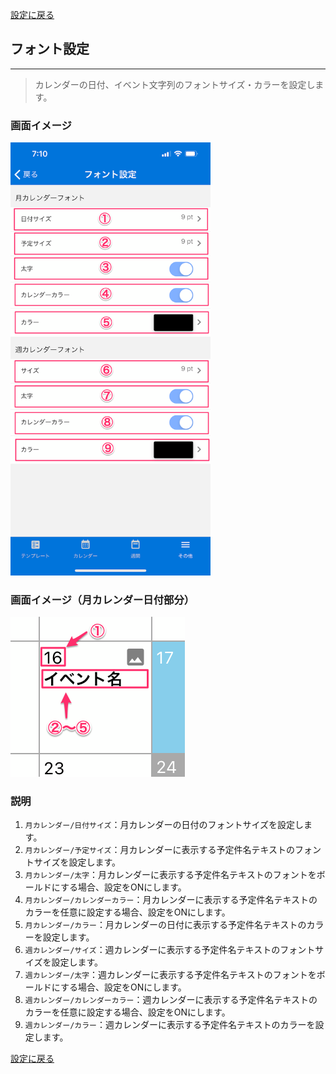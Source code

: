 [設定に戻る](base.md)

## フォント設定
***

> カレンダーの日付、イベント文字列のフォントサイズ・カラーを設定します。

### 画面イメージ

<img src="../imgs/screens/font_setting_screen.png" width="320" />

### 画面イメージ（月カレンダー日付部分）

![](../imgs/monthly_calendar_date3.png)

### 説明

1. `月カレンダー/日付サイズ`：月カレンダーの日付のフォントサイズを設定します。
1. `月カレンダー/予定サイズ`：月カレンダーに表示する予定件名テキストのフォントサイズを設定します。
1. `月カレンダー/太字`：月カレンダーに表示する予定件名テキストのフォントをボールドにする場合、設定をONにします。
1. `月カレンダー/カレンダーカラー`：月カレンダーに表示する予定件名テキストのカラーを任意に設定する場合、設定をONにします。
1. `月カレンダー/カラー`：月カレンダーの日付に表示する予定件名テキストのカラーを設定します。
1. `週カレンダー/サイズ`：週カレンダーに表示する予定件名テキストのフォントサイズを設定します。
1. `週カレンダー/太字`：週カレンダーに表示する予定件名テキストのフォントをボールドにする場合、設定をONにします。
1. `週カレンダー/カレンダーカラー`：週カレンダーに表示する予定件名テキストのカラーを任意に設定する場合、設定をONにします。
1. `週カレンダー/カラー`：週カレンダーに表示する予定件名テキストのカラーを設定します。

[設定に戻る](base.md)